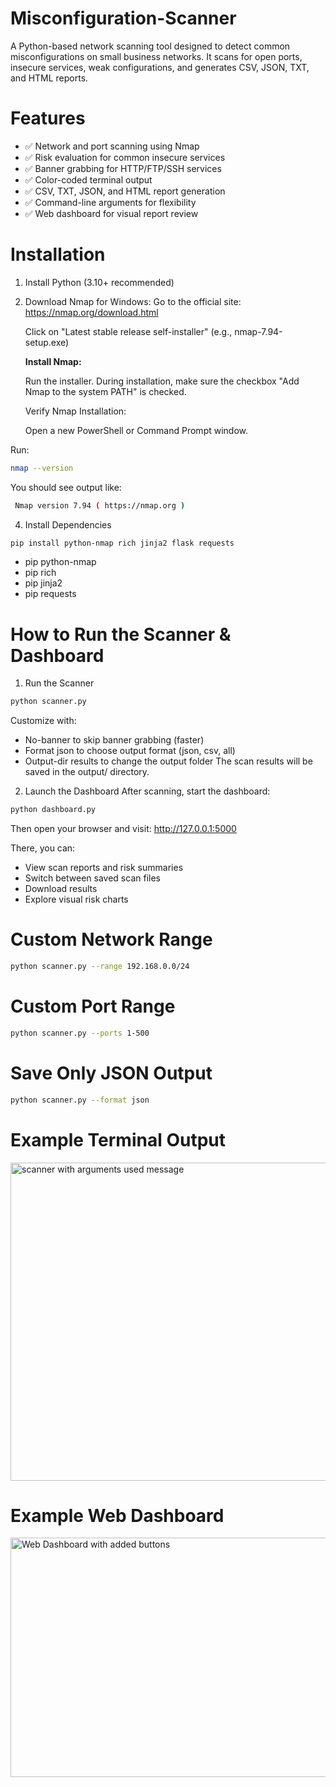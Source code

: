 # Misconfiguration-Scanner
A Python-based network scanning tool designed to detect common misconfigurations on small business networks.
It scans for open ports, insecure services, weak configurations, and generates CSV, JSON, TXT, and HTML reports.

# Features

- ✅ Network and port scanning using Nmap
- ✅ Risk evaluation for common insecure services
- ✅ Banner grabbing for HTTP/FTP/SSH services
- ✅ Color-coded terminal output
- ✅ CSV, TXT, JSON, and HTML report generation
- ✅ Command-line arguments for flexibility
- ✅ Web dashboard for visual report review

# Installation
1. Install Python (3.10+ recommended)
2. Download Nmap for Windows:
   Go to the official site: https://nmap.org/download.html

    Click on "Latest stable release self-installer" (e.g., nmap-7.94-setup.exe)

    **Install Nmap:**

   Run the installer.
   During installation, make sure the checkbox "Add Nmap to the system PATH" is checked.

   Verify Nmap Installation:

   Open a new PowerShell or Command Prompt window.

Run:
   ```bash
   nmap --version
   ```
  You should see output like:
  ```bash
   Nmap version 7.94 ( https://nmap.org )
  ```

4. Install Dependencies

```bash
pip install python-nmap rich jinja2 flask requests
```

- pip python-nmap
- pip rich
- pip jinja2
- pip requests

# How to Run the Scanner & Dashboard
1. Run the Scanner
   
```bash
python scanner.py
```
Customize with:
- No-banner to skip banner grabbing (faster)
- Format json to choose output format (json, csv, all)
- Output-dir results to change the output folder
The scan results will be saved in the output/ directory.

 2. Launch the Dashboard
After scanning, start the dashboard:

```bash
python dashboard.py
```
Then open your browser and visit:
http://127.0.0.1:5000

There, you can:

- View scan reports and risk summaries
- Switch between saved scan files
- Download results
- Explore visual risk charts




# Custom Network Range
```bash
python scanner.py --range 192.168.0.0/24
```

# Custom Port Range
```bash
python scanner.py --ports 1-500
```

# Save Only JSON Output
```bash
python scanner.py --format json
```

# Example Terminal Output

<img width="758" height="509" alt="scanner with arguments used message" src="https://github.com/user-attachments/assets/c8316954-be59-4823-b720-bdcb8c1d14e3" />


 # Example Web Dashboard
 <img width="1237" height="383" alt="Web Dashboard with added buttons " src="https://github.com/user-attachments/assets/d73ef6c8-11f3-45e2-acbf-a05815053180" />



